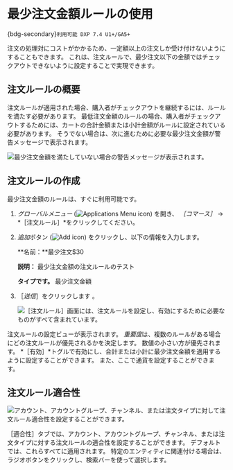 # 最少注文金額ルールの使用

{bdg-secondary}`利用可能 DXP 7.4 U1+/GA5+`

注文の処理対にコストがかかるため、一定額以上の注文しか受け付けないようにすることもできます。 これは、注文ルールで、最少注文以下の金額ではチェックアウトできないように設定することで実現できます。

## 注文ルールの概要

注文ルールが適用された場合、購入者がチェックアウトを継続するには、ルールを満たす必要があります。 最低注文金額のルールの場合、購入者がチェックアウトするためには、カートの合計金額または小計金額がルールに設定されている必要があります。 そうでない場合は、次に進むために必要な最少注文金額が警告メッセージで表示されます。

![最少注文金額を満たしていない場合の警告メッセージが表示されます。](./using-the-minimum-order-amount-rule/images/01.png)

## 注文ルールの作成

最少注文金額のルールは、すぐに利用可能です。

1. *グローバルメニュー* (![Applications Menu icon](../../images/icon-applications-menu.png)) を開き、 *［コマース］* &rarr; *［注文ルール］*をクリックしてください。
1. *追加*ボタン (![Add icon](../../images/icon-add.png)) をクリックし、以下の情報を入力します。

   **名前：**最少注文$30

   **説明：** 最少注文金額の注文ルールのテスト

   **タイプです。** 最少注文金額

1. ［*送信*］をクリックします 。

   ![［注文ルール］画面には、注文ルールを設定し、有効にするために必要なものがすべて含まれています。](./using-the-minimum-order-amount-rule/images/02.png)

注文ルールの設定ビューが表示されます。 *重要度*は、複数のルールがある場合にどの注文ルールが優先されるかを決定します。 数値の小さい方が優先されます。 *［有効］*トグルで有効にし、合計または小計に最少注文金額を適用するように設定することができます。 また、ここで通貨を設定することができます。

## 注文ルール適合性

![アカウント、アカウントグループ、チャンネル、または注文タイプに対して注文ルール適合性を設定することができます。](./using-the-minimum-order-amount-rule/images/03.png)

［適合性］タブでは、アカウント、アカウントグループ、チャンネル、または注文タイプに対する注文ルールの適合性を設定することができます。 デフォルトでは、これらすべてに適用されます。 特定のエンティティに関連付ける場合は、ラジオボタンをクリックし、検索バーを使って選択します。 
